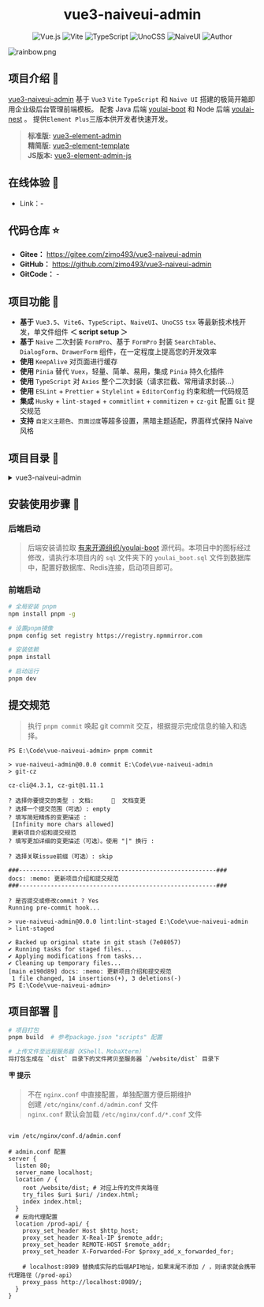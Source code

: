 <div align="center">
  <h1>vue3-naiveui-admin</h1>

![Vue.js](https://img.shields.io/badge/Vue-3.5.13-42B883?logo=vuedotjs)
![Vite](https://img.shields.io/badge/Vite-6.2.6-bd34fe?logo=vite&logoColor=bd34fe)
![TypeScript](https://img.shields.io/badge/TypeScript-5.8.3-3178C6?logo=typescript)
![UnoCSS](https://img.shields.io/badge/UnoCSS-65.5.0-333?logo=unocss)
![NaiveUI](https://img.shields.io/badge/NaiveUI-2.41.0-63e2b7.svg)
![Author](https://img.shields.io/badge/Author--orange.svg)
</div>

![](https://foruda.gitee.com/images/1708618984641188532/a7cca095_716974.png "rainbow.png")

## 项目介绍 📖
[vue3-naiveui-admin](https://gitee.com/zimo493/vue3-naiveui-admin) 基于 `Vue3` `Vite` `TypeScript` 和 `Naive UI` 搭建的极简开箱即用企业级后台管理前端模板。 配套 Java 后端 [youlai-boot](https://gitee.com/youlaiorg/youlai-boot) 和 Node 后端 [youlai-nest](https://gitee.com/youlaiorg/youlai-nest) 。 提供`Element Plus`三版本供开发者快速开发。
> **标准版:** [vue3-element-admin](https://gitee.com/youlaiorg/vue3-element-admin) <br />
> **精简版:** [vue3-element-template](https://gitee.com/youlaiorg/vue3-element-template) <br />
> **JS版本:** [vue3-element-admin-js](https://gitee.com/youlaiorg/vue3-element-admin) <br />

## 在线体验 👀
- Link：-

## 代码仓库 ⭐
- **Gitee：** https://gitee.com/zimo493/vue3-naiveui-admin
- **GitHub：** https://github.com/zimo493/vue3-naiveui-admin
- **GitCode：** -

## 项目功能 🔨
- **基于** `Vue3.5`、`Vite6`、`TypeScript`、`NaiveUI`、`UnoCSS` `tsx` 等最新技术栈开发，单文件组件 **＜ script setup ＞**
- **基于** `Naive` 二次封装 `FormPro`、基于 `FormPro` 封装 `SearchTable`、`DialogForm`、`DrawerForm` 组件，在一定程度上提高您的开发效率
- **使用** `KeepAlive` 对页面进行缓存
- **使用** `Pinia` 替代 `Vuex`，轻量、简单、易用，集成 `Pinia` 持久化插件
- **使用** `TypeScript` 对 `Axios` 整个二次封装（请求拦截、常用请求封装…）
- **使用** `ESLint` + `Prettier` + `Stylelint` + `EditorConfig` 约束和统一代码规范
- **集成** `Husky` + `lint-staged` + `commitlint` + `commitizen` + `cz-git` 配置 `Git` 提交规范
- **支持** `自定义主题色`、`页面过度`等超多设置，黑暗主题适配，界面样式保持 Naive 风格

## 项目目录 📁
<details>
<summary> vue3-naiveui-admin </summary>

```text
├─ .husky                   # Git 提交钩子
├─ .vscode                  # VSCode 推荐配置
├─ build                    # 构建文件配置
│  ├─ buildOptions.ts        # Vite构建配置
│  ├─ cssOptions.ts          # CSS 配置
│  ├─ index.ts               # 构建入口
│  ├─ optimizeDepsOptions.ts # 依赖优化配置
│  ├─ pluginsOptions.ts      # 插件配置
│  ├─ resolveOptions.ts      # 路径配置
│  ├─ rollupOptions.ts       # rollup 配置
│  ├─ serverOptions.ts       # 开发服务器配置
│  └─ terserOptions.ts       # terser 配置
├─ locales                  # 国际化文件
├─ public                   # 静态资源文件（该文件夹不会被打包）
├─ sql                      # 数据库脚本
│  └─ youlai_boot.sql        # 基础数据库脚本
├─ src                      # 源代码
│  ├─ api                   # API 接口管理
│  ├─ assets                # 静态资源文件
│     └── svg-icons          # 自定义svg图标资源(图标选择器选择本地图标源)
│  ├─ components            # 全局组件
│     ├── common             # 内部组件
│     └── custom             # 自定义组件
│  ├─ directives            # 全局指令文件
│  ├─ enums                 # 枚举文件
│  ├─ hooks                 # 常用 Hooks 封装
│     ├── index.ts           # 统一导出全局 Hooks
│     ├── useBoolean.ts      # 组合式使用 Boolean
│     ├── useCompRef.ts      # 组合式使用 ref
│     ├── useDict.ts         # 获取字典数据
│     ├── useKeepTicking.ts  # 组合式定时器钩子方法
│     ├── useLoading.ts      # 组合式使用Loading方法
│     └── useRange.ts        # 列表搜索时间范围处理方法
│  ├─ layout                # 框架布局模块
│     ├── components         # 布局内部组件
│     ├── main               # 布局框架
│     └── index.txs          # 布局组件基座
│  ├─ modules               # 全局模块注册
│     ├── assets.ts          # 自动注册静态资源
│     └── directives.ts      # 自动注册指令
│  ├─ router                # 路由管理
│     ├── modules            # 路由模块
│         ├── guard.ts        # 路由守卫配置
│         └── routes.ts       # 本地静态页面路由
│     └── index.ts           # 实例化路由导出
│  ├─ store                 # pinia store
│     ├── modules            # store模块
│         ├── app/index.ts     # 样式布局设置相关存储
│         ├── app/theme.ts     # 主题配置
│         ├── auth.ts         # 用户权限相关存储
│         ├── dict.ts         # 字典相关存储
│         ├── routes.ts       # 路由相关存储
│         └── tab.ts          # Tab页签相关存储
│     └── index.ts           # 实例化仓库导出
│  ├─ styles                # 全局样式文件
│     ├── index.css          # 统一导出出口
│     ├── naive.css          # 修改NaiveUI原有样式
│     ├── reset.css          # 重置样式css
│     ├── transition.css     # 过渡样式css
│     └── wangEditor.css     # wangEditor富文本编辑器样式
│  ├─ types                 # 全局 ts 声明
│  ├─ typings               # 自动导入类型文件(此目录可删除,启动项目后会自动生成)
│     ├── auto-imports.d.ts  # 自动导入方法类型文件
│     └── components.d.ts    # 自动导入组件类型文件
│  ├─ utils                 # 常用工具库
│     ├── index.ts           # 工具类统一导出出口
│     ├── comm.ts            # 常用工具方法
│     ├── i18n.ts            # 国际化方法
│     ├── icon.ts            # 图标工具
│     ├── is.ts              # 各种判断方法
│     ├── jsencrypt.ts       # encrypt加密解密方法
│     ├── request.ts         # axios 请求封装
│     ├── router.ts          # 路由工具
│     └── storage.ts         # 存储封装工具
│  ├─ views                 # 项目所有页面
│  ├─ App.tsx               # APP根组件
│  └─ main.ts               # 项目入口文件
├─ .env.development        # 开发环境配置
├─ .env.production         # 生产环境配置
├─ .eslintrc-auto-import.json  # eslint 自动引入配置文件
├─ .gitignore              # 忽略 git 提交
├─ .prettierignore         # prettier 忽略文件
├─ .prettierrc.yaml        # prettier 规则配置
├─ .stylelintignore        # stylelint 忽略文件
├─ .stylelintrc.cjs        # stylelint 规则配置
├─ commitlint.config.cjs   # 代码提交规则配置
├─ eslint.config.ts        # eslint 规则配置
├─ index.html              # 入口 html
├─ LICENSE                 # 开源协议文件
├─ package.json            # 依赖包管理
├─ pnpm-lock.json          # 依赖包包版本锁定文件
├─ README.md               # README 介绍
├─ tsconfig.json           # typescript 全局配置
├─ unocss.config.js        # unocss 配置
└─ vite.config.ts          # vite 全局配置文件
```
</details>

## 安装使用步骤 📔
### 后端启动
> 后端安装请拉取 [有来开源组织/youlai-boot](https://gitee.com/youlaiorg/youlai-boot) 源代码。本项目中的图标经过修改，请执行本项目内的 `sql` 文件夹下的 `youlai_boot.sql` 文件到数据库中，配置好数据库、Redis连接，启动项目即可。

### 前端启动
```bash
# 全局安装 pnpm
npm install pnpm -g

# 设置pnpm镜像
pnpm config set registry https://registry.npmmirror.com

# 安装依赖
pnpm install

# 启动运行
pnpm dev
```

## 提交规范
> 执行 `pnpm commit` 唤起 git commit 交互，根据提示完成信息的输入和选择。
```shell
PS E:\Code\vue-naiveui-admin> pnpm commit

> vue-naiveui-admin@0.0.0 commit E:\Code\vue-naiveui-admin
> git-cz

cz-cli@4.3.1, cz-git@1.11.1

? 选择你要提交的类型 : 文档:     📝  文档变更
? 选择一个提交范围（可选）: empty
? 填写简短精炼的变更描述 :
 [Infinity more chars allowed]
 更新项目介绍和提交规范
? 填写更加详细的变更描述（可选）。使用 "|" 换行 :

? 选择关联issue前缀（可选）: skip

###--------------------------------------------------------###
docs: :memo: 更新项目介绍和提交规范
###--------------------------------------------------------###

? 是否提交或修改commit ? Yes
Running pre-commit hook...

> vue-naiveui-admin@0.0.0 lint:lint-staged E:\Code\vue-naiveui-admin
> lint-staged

✔ Backed up original state in git stash (7e08057)
✔ Running tasks for staged files...
✔ Applying modifications from tasks...
✔ Cleaning up temporary files...
[main e190d89] docs: :memo: 更新项目介绍和提交规范
 1 file changed, 14 insertions(+), 3 deletions(-)
PS E:\Code\vue-naiveui-admin>
```

## 项目部署 🚀
```bash
# 项目打包
pnpm build  # 参考package.json "scripts" 配置

# 上传文件至远程服务器（XShell、MobaXterm）
将打包生成在 `dist` 目录下的文件拷贝至服务器 `/website/dist` 目录下
```

**🪧 提示**
> 不在 `nginx.conf` 中直接配置，单独配置方便后期维护<br/>
> 创建 `/etc/nginx/conf.d/admin.conf` 文件<br/>
> `nginx.conf` 默认会加载 `/etc/nginx/conf.d/*.conf` 文件

```bash

vim /etc/nginx/conf.d/admin.conf
```

```shell
# admin.conf 配置
server {
  listen 80;
  server_name localhost;
  location / {
    root /website/dist; # 对应上传的文件夹路径
    try_files $uri $uri/ /index.html;
    index index.html;
  }
  # 反向代理配置
  location /prod-api/ {
    proxy_set_header Host $http_host;
    proxy_set_header X-Real-IP $remote_addr;
    proxy_set_header REMOTE-HOST $remote_addr;
    proxy_set_header X-Forwarded-For $proxy_add_x_forwarded_for;
    
    # localhost:8989 替换成实际的后端API地址，如果末尾不添加 / ，则请求就会携带代理路径（/prod-api）
    proxy_pass http://localhost:8989/;
  }
}
```
